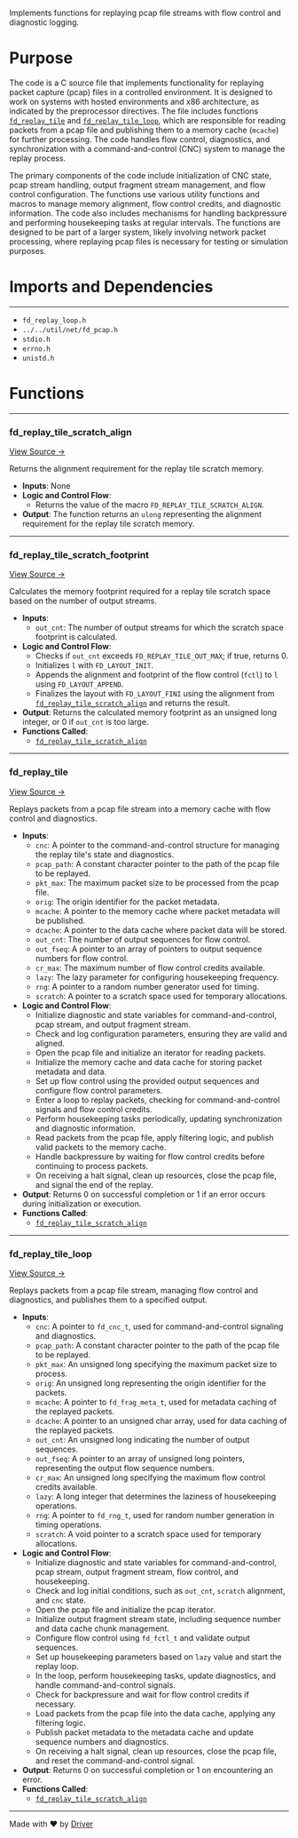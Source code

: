 <!--------------------------------------------------------------------------------->
<!-- IMPORTANT: This file is auto-generated by Driver (https://driver.ai). -------->
<!-- Manual edits may be overwritten on future commits. --------------------------->
<!--------------------------------------------------------------------------------->

Implements functions for replaying pcap file streams with flow control and diagnostic logging.

# Purpose
The code is a C source file that implements functionality for replaying packet capture (pcap) files in a controlled environment. It is designed to work on systems with hosted environments and x86 architecture, as indicated by the preprocessor directives. The file includes functions [`fd_replay_tile`](<#fd_replay_tile>) and [`fd_replay_tile_loop`](<#fd_replay_tile_loop>), which are responsible for reading packets from a pcap file and publishing them to a memory cache (`mcache`) for further processing. The code handles flow control, diagnostics, and synchronization with a command-and-control (CNC) system to manage the replay process.

The primary components of the code include initialization of CNC state, pcap stream handling, output fragment stream management, and flow control configuration. The functions use various utility functions and macros to manage memory alignment, flow control credits, and diagnostic information. The code also includes mechanisms for handling backpressure and performing housekeeping tasks at regular intervals. The functions are designed to be part of a larger system, likely involving network packet processing, where replaying pcap files is necessary for testing or simulation purposes.
# Imports and Dependencies

---
- `fd_replay_loop.h`
- `../../util/net/fd_pcap.h`
- `stdio.h`
- `errno.h`
- `unistd.h`


# Functions

---
### fd\_replay\_tile\_scratch\_align<!-- {{#callable:fd_replay_tile_scratch_align}} -->
[View Source →](<../../../../../src/wiredancer/test/fd_replay_loop.c#L12>)

Returns the alignment requirement for the replay tile scratch memory.
- **Inputs**: None
- **Logic and Control Flow**:
    - Returns the value of the macro `FD_REPLAY_TILE_SCRATCH_ALIGN`.
- **Output**: The function returns an `ulong` representing the alignment requirement for the replay tile scratch memory.


---
### fd\_replay\_tile\_scratch\_footprint<!-- {{#callable:fd_replay_tile_scratch_footprint}} -->
[View Source →](<../../../../../src/wiredancer/test/fd_replay_loop.c#L17>)

Calculates the memory footprint required for a replay tile scratch space based on the number of output streams.
- **Inputs**:
    - `out_cnt`: The number of output streams for which the scratch space footprint is calculated.
- **Logic and Control Flow**:
    - Checks if `out_cnt` exceeds `FD_REPLAY_TILE_OUT_MAX`; if true, returns 0.
    - Initializes `l` with `FD_LAYOUT_INIT`.
    - Appends the alignment and footprint of the flow control (`fctl`) to `l` using `FD_LAYOUT_APPEND`.
    - Finalizes the layout with `FD_LAYOUT_FINI` using the alignment from [`fd_replay_tile_scratch_align`](<#fd_replay_tile_scratch_align>) and returns the result.
- **Output**: Returns the calculated memory footprint as an unsigned long integer, or 0 if `out_cnt` is too large.
- **Functions Called**:
    - [`fd_replay_tile_scratch_align`](<#fd_replay_tile_scratch_align>)


---
### fd\_replay\_tile<!-- {{#callable:fd_replay_tile}} -->
[View Source →](<../../../../../src/wiredancer/test/fd_replay_loop.c#L25>)

Replays packets from a pcap file stream into a memory cache with flow control and diagnostics.
- **Inputs**:
    - `cnc`: A pointer to the command-and-control structure for managing the replay tile's state and diagnostics.
    - `pcap_path`: A constant character pointer to the path of the pcap file to be replayed.
    - `pkt_max`: The maximum packet size to be processed from the pcap file.
    - `orig`: The origin identifier for the packet metadata.
    - `mcache`: A pointer to the memory cache where packet metadata will be published.
    - `dcache`: A pointer to the data cache where packet data will be stored.
    - `out_cnt`: The number of output sequences for flow control.
    - `out_fseq`: A pointer to an array of pointers to output sequence numbers for flow control.
    - `cr_max`: The maximum number of flow control credits available.
    - `lazy`: The lazy parameter for configuring housekeeping frequency.
    - `rng`: A pointer to a random number generator used for timing.
    - `scratch`: A pointer to a scratch space used for temporary allocations.
- **Logic and Control Flow**:
    - Initialize diagnostic and state variables for command-and-control, pcap stream, and output fragment stream.
    - Check and log configuration parameters, ensuring they are valid and aligned.
    - Open the pcap file and initialize an iterator for reading packets.
    - Initialize the memory cache and data cache for storing packet metadata and data.
    - Set up flow control using the provided output sequences and configure flow control parameters.
    - Enter a loop to replay packets, checking for command-and-control signals and flow control credits.
    - Perform housekeeping tasks periodically, updating synchronization and diagnostic information.
    - Read packets from the pcap file, apply filtering logic, and publish valid packets to the memory cache.
    - Handle backpressure by waiting for flow control credits before continuing to process packets.
    - On receiving a halt signal, clean up resources, close the pcap file, and signal the end of the replay.
- **Output**: Returns 0 on successful completion or 1 if an error occurs during initialization or execution.
- **Functions Called**:
    - [`fd_replay_tile_scratch_align`](<#fd_replay_tile_scratch_align>)


---
### fd\_replay\_tile\_loop<!-- {{#callable:fd_replay_tile_loop}} -->
[View Source →](<../../../../../src/wiredancer/test/fd_replay_loop.c#L325>)

Replays packets from a pcap file stream, managing flow control and diagnostics, and publishes them to a specified output.
- **Inputs**:
    - `cnc`: A pointer to `fd_cnc_t`, used for command-and-control signaling and diagnostics.
    - `pcap_path`: A constant character pointer to the path of the pcap file to be replayed.
    - `pkt_max`: An unsigned long specifying the maximum packet size to process.
    - `orig`: An unsigned long representing the origin identifier for the packets.
    - `mcache`: A pointer to `fd_frag_meta_t`, used for metadata caching of the replayed packets.
    - `dcache`: A pointer to an unsigned char array, used for data caching of the replayed packets.
    - `out_cnt`: An unsigned long indicating the number of output sequences.
    - `out_fseq`: A pointer to an array of unsigned long pointers, representing the output flow sequence numbers.
    - `cr_max`: An unsigned long specifying the maximum flow control credits available.
    - `lazy`: A long integer that determines the laziness of housekeeping operations.
    - `rng`: A pointer to `fd_rng_t`, used for random number generation in timing operations.
    - `scratch`: A void pointer to a scratch space used for temporary allocations.
- **Logic and Control Flow**:
    - Initialize diagnostic and state variables for command-and-control, pcap stream, output fragment stream, flow control, and housekeeping.
    - Check and log initial conditions, such as `out_cnt`, `scratch` alignment, and `cnc` state.
    - Open the pcap file and initialize the pcap iterator.
    - Initialize output fragment stream state, including sequence number and data cache chunk management.
    - Configure flow control using `fd_fctl_t` and validate output sequences.
    - Set up housekeeping parameters based on `lazy` value and start the replay loop.
    - In the loop, perform housekeeping tasks, update diagnostics, and handle command-and-control signals.
    - Check for backpressure and wait for flow control credits if necessary.
    - Load packets from the pcap file into the data cache, applying any filtering logic.
    - Publish packet metadata to the metadata cache and update sequence numbers and diagnostics.
    - On receiving a halt signal, clean up resources, close the pcap file, and reset the command-and-control signal.
- **Output**: Returns 0 on successful completion or 1 on encountering an error.
- **Functions Called**:
    - [`fd_replay_tile_scratch_align`](<#fd_replay_tile_scratch_align>)



---
Made with ❤️ by [Driver](https://www.driver.ai/)